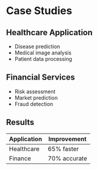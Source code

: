 # Case Studies

## Healthcare Application
- Disease prediction
- Medical image analysis
- Patient data processing

## Financial Services
- Risk assessment
- Market prediction
- Fraud detection

## Results
| Application | Improvement |
|-------------|-------------|
| Healthcare | 65% faster |
| Finance | 70% accurate |